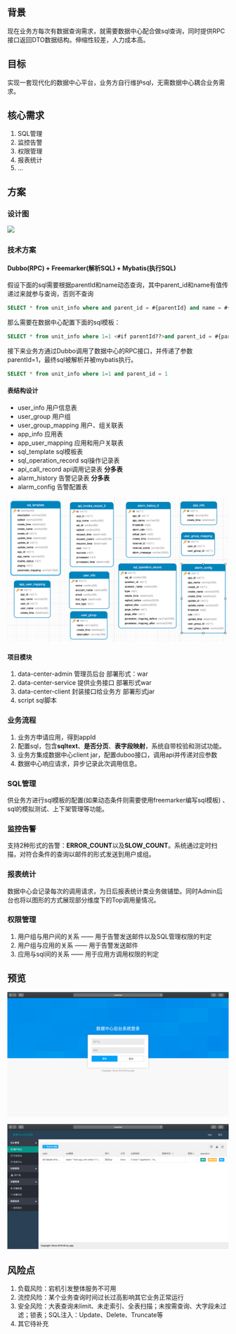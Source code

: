 ## 背景

现在业务方每次有数据查询需求，就需要数据中心配合做sql查询，同时提供RPC接口返回DTO数据结构。伸缩性较差，人力成本高。

## 目标

实现一套现代化的数据中心平台，业务方自行维护sql，无需数据中心耦合业务需求。

## 核心需求

1. SQL管理
2. 监控告警
3. 权限管理
4. 报表统计
5. ...


## 方案

### 设计图

![](http://ww1.sinaimg.cn/large/c9025ee6ly1g2be63rlb4j20l40kpgm4.jpg)

### 技术方案

#### Dubbo(RPC) + Freemarker(解析SQL) + Mybatis(执行SQL)

假设下面的sql需要根据parentId和name动态查询，其中parent_id和name有值传递过来就参与查询，否则不查询
```sql
SELECT * from unit_info where and parent_id = #{parentId} and name = #{name};
```
那么需要在数据中心配置下面的sql模板：
```sql
SELECT * from unit_info where 1=1 <#if parentId??>and parent_id = #{parentId}</#if> <#if name?? && name != ''>and name = #{name}</#if>
```

接下来业务方通过Dubbo调用了数据中心的RPC接口，并传递了参数parentId=1，最终sql被解析并被mybatis执行。

```sql
SELECT * from unit_info where 1=1 and parent_id = 1
```

#### 表结构设计
- user_info 用户信息表
- user_group 用户组
- user_group_mapping 用户、组关联表
- app_info 应用表
- app_user_mapping 应用和用户关联表
- sql_template sql模板表
- sql_operation_record sql操作记录表 
- api_call_record api调用记录表 **分多表**
- alarm_history 告警记录表 **分多表**
- alarm_config 告警配置表

![表结构设计](script/table.jpg)

#### 项目模块

1. data-center-admin 管理员后台 部署形式：war
2. data-center-service 提供业务接口  部署形式war
3. data-center-client 封装接口给业务方 部署形式jar
4. script sql脚本



### 业务流程

1. 业务方申请应用，得到appId
2. 配置sql，包含**sqltext**、**是否分页**、**表字段映射**，系统自带校验和测试功能。
3. 业务方集成数据中心client jar，配置duboo接口，调用api并传递对应参数
4. 数据中心响应请求，异步记录此次调用信息。


### SQL管理

供业务方进行sql模板的配置(如果动态条件则需要使用freemarker编写sql模板) 、sql的模拟测试、上下架管理等功能。

### 监控告警

支持2种形式的告警：**ERROR_COUNT**以及**SLOW_COUNT**。系统通过定时扫描，对符合条件的查询以邮件的形式发送到用户或组。

### 报表统计

数据中心会记录每次的调用请求，为日后报表统计类业务做铺垫。同时Admin后台也将以图形的方式展现部分维度下的Top调用量情况。

### 权限管理

1. 用户组与用户间的关系 —— 用于告警发送邮件以及SQL管理权限的判定
2. 用户组与应用的关系 —— 用于告警发送邮件
2. 应用与sql间的关系 —— 用于应用方调用权限的判定

## 预览

![登录页](script/login.png)

![首页](script/index.png)


## 风险点

1. 负载风险：宕机引发整体服务不可用
2. 流控风险：某个业务查询时间过长过高影响其它业务正常运行
3. 安全风险：大表查询未limit、未走索引、全表扫描；未按需查询、大字段未过滤；锁表；SQL注入：Update、Delete、Truncate等
4. 其它待补充

